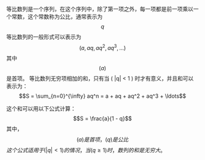 等比数列是一个序列，在这个序列中，除了第一项之外，每一项都是前一项乘以一个常数，这个常数称为公比，通常表示为 $$q$$等比数列的一般形式可以表示为 $$( a, aq, aq^2, aq^3, \ldots )$$
其中 $$( a )$$是首项。
等比数列无穷项相加的和，只有当 \( |q| < 1 \) 时才有意义，并且和可以表示为：
$$S = \sum_{n=0}^{\infty} aq^n = a + aq + aq^2 + aq^3 + \ldots$$

这个和可以用以下公式计算：
$$S = \frac{a}{1 - q}$$
其中，$$( a ) 是首项，( q ) 是公比$$
$这个公式适用于 ( |q| < 1 ) 的情况，当 ( q \geq 1 ) 时，数列的和是无穷大。$


